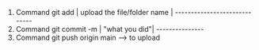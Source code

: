 1. Command git add | upload the file/folder name |
                    -----------------------------
2. Command git commit -m | "what you did"|
                          ---------------
3. Command git push origin main --> to upload